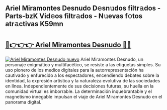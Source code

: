 ## Ariel Miramontes Desnudo D𝚎sn𝚞dos filtr𝚊dos - Parts-bzK Vid𝚎os filtr𝚊dos - N𝚞evas f𝚘tos atr𝚊ctivas K59mn

# <h2><a href="http://mb7d6rb.tromn.icu/?c=Ariel+Miramontes+Desnudo">🔗👉👉👉 Ariel Miramontes Desnudo 🔗🔗</a></h2>

[![Ariel Miramontes Desnudo nuevo](https://i.imgur.com/pEAQMta.gif)](http://mb7d6rb.tromn.icu/?c=Ariel+Miramontes+Desnudo)
Ariel Miramontes Desnudo, un personaje enigmático y multifacético, se resiste a las etiquetas simples. Su uso pionero de los medios digitales para la autorrepresentación ha cautivado y enfurecido a los espectadores, encendiendo debates sobre la identidad, la expresión artística y la naturaleza evolutiva de las sociedades en línea. Independientemente de sus decisiones futuras, su huella en la comunidad virtual es imborrable. La determinación inquebrantable y el magnetismo innegable impulsan el viaje de Ariel Miramontes Desnudo en el panorama digital.
